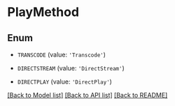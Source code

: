 # PlayMethod


## Enum

* `TRANSCODE` (value: `'Transcode'`)

* `DIRECTSTREAM` (value: `'DirectStream'`)

* `DIRECTPLAY` (value: `'DirectPlay'`)

[[Back to Model list]](README.md#documentation-for-models) [[Back to API list]](README.md#documentation-for-api-endpoints) [[Back to README]](README.md)



